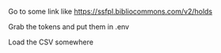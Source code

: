 Go to some link like https://ssfpl.bibliocommons.com/v2/holds

Grab the tokens and put them in .env

Load the CSV somewhere
